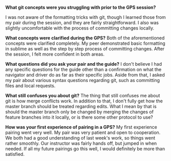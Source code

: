**What git concepts were you struggling with prior to the GPS session?**

I was not aware of the formatting tricks with git, though I learned those from my pair during the session, and they are fairly straightforward. I also was slightly uncomfortable with the process of committing changes locally.

**What concepts were clarified during the GPS?**
Both of the aforementioned concepts were clarified completely. My peer demonstrated basic formatting in sublime as well as the step by step process of committing changes. After the session, I felt more confident in both areas.

**What questions did you ask your pair and the guide?**
I don't believe I had any specific questions for the guide other than a confirmation on what the navigator and driver do as far as their specific jobs. Aside from that, I asked my pair about various syntax questions regarding git, such as committing files and local requests.

**What still confuses you about git?**
The thing that still confuses me about git is how merge conflicts work. In addition to that, I don't fully get how the master branch should be treated regarding edits. What I mean by that is should the master branch only be changed by merging the changes of feature branches into it locally, or is there some other protocol to use?

**How was your first experience of pairing in a GPS?**
My first experience pairing went very well. My pair was very patient and open to cooperation. We both had a good understanding of last week's work, so things went rather smoothly. Our instructor was fairly hands off, but jumped in when needed. If all my future pairings go this well, I would definitely be more than satisfied.